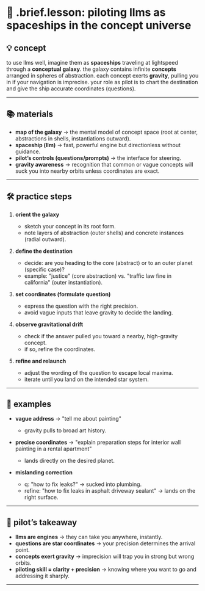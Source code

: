 # 🌌 .brief.lesson: piloting llms as spaceships in the concept universe

## 💡 concept
to use llms well, imagine them as **spaceships** traveling at lightspeed through a **conceptual galaxy**.
the galaxy contains infinite **concepts** arranged in spheres of abstraction. each concept exerts **gravity**, pulling you in if your navigation is imprecise.
your role as pilot is to chart the destination and give the ship accurate coordinates (questions).

---

## 📚 materials
- **map of the galaxy** → the mental model of concept space (root at center, abstractions in shells, instantiations outward).
- **spaceship (llm)** → fast, powerful engine but directionless without guidance.
- **pilot’s controls (questions/prompts)** → the interface for steering.
- **gravity awareness** → recognition that common or vague concepts will suck you into nearby orbits unless coordinates are exact.

---

## 🛠️ practice steps
1. **orient the galaxy**
   - sketch your concept in its root form.
   - note layers of abstraction (outer shells) and concrete instances (radial outward).

2. **define the destination**
   - decide: are you heading to the core (abstract) or to an outer planet (specific case)?
   - example: "justice" (core abstraction) vs. "traffic law fine in california" (outer instantiation).

3. **set coordinates (formulate question)**
   - express the question with the right precision.
   - avoid vague inputs that leave gravity to decide the landing.

4. **observe gravitational drift**
   - check if the answer pulled you toward a nearby, high-gravity concept.
   - if so, refine the coordinates.

5. **refine and relaunch**
   - adjust the wording of the question to escape local maxima.
   - iterate until you land on the intended star system.

---

## 🎯 examples
- **vague address** → "tell me about painting"
  - gravity pulls to broad art history.

- **precise coordinates** → "explain preparation steps for interior wall painting in a rental apartment"
  - lands directly on the desired planet.

- **mislanding correction**
  - q: "how to fix leaks?" → sucked into plumbing.
  - refine: "how to fix leaks in asphalt driveway sealant" → lands on the right surface.

---

## 🧭 pilot’s takeaway
- **llms are engines** → they can take you anywhere, instantly.
- **questions are star coordinates** → your precision determines the arrival point.
- **concepts exert gravity** → imprecision will trap you in strong but wrong orbits.
- **piloting skill = clarity + precision** → knowing where you want to go and addressing it sharply.

---
